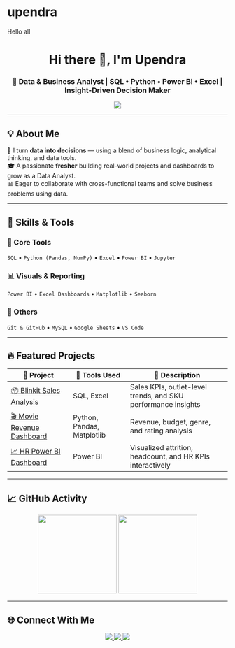 # upendra
Hello all
<!-- Hero Header -->
<h1 align="center">Hi there 👋, I'm Upendra</h1>
<h3 align="center">🎯 Data & Business Analyst | SQL • Python • Power BI • Excel | Insight-Driven Decision Maker</h3>

<p align="center">
  <img src="C:\Users\uppi2\OneDrive\Pictures\Screenshots\Screenshot 2025-06-18 221934.png"  />
</p>

---

## 💡 About Me

🔎 I turn **data into decisions** — using a blend of business logic, analytical thinking, and data tools.  
🎓 A passionate **fresher** building real-world projects and dashboards to grow as a Data Analyst.  
📊 Eager to collaborate with cross-functional teams and solve business problems using data.  

---

## 🚀 Skills & Tools

### 📌 Core Tools  
`SQL` • `Python (Pandas, NumPy)` • `Excel` • `Power BI` • `Jupyter`

### 📊 Visuals & Reporting  
`Power BI` • `Excel Dashboards` • `Matplotlib` • `Seaborn`

### 🧰 Others  
`Git & GitHub` • `MySQL` • `Google Sheets` • `VS Code`

---

## 🔥 Featured Projects

| 💼 Project | 🔧 Tools Used | 📝 Description |
|-----------|---------------|----------------|
| [📦 Blinkit Sales Analysis](https://github.com/yourusername/blinkit-analysis) | SQL, Excel | Sales KPIs, outlet-level trends, and SKU performance insights |
| [🎬 Movie Revenue Dashboard](https://github.com/yourusername/movie-analysis) | Python, Pandas, Matplotlib | Revenue, budget, genre, and rating analysis |
| [📈 HR Power BI Dashboard](https://github.com/yourusername/hr-dashboard) | Power BI | Visualized attrition, headcount, and HR KPIs interactively |

---

## 📈 GitHub Activity

<p align="center">
  <img src="https://github-readme-stats.vercel.app/api?username=yourusername&show_icons=true&theme=tokyonight" height="180"/>
  <img src="https://github-readme-streak-stats.herokuapp.com?user=yourusername&theme=tokyonight&hide_border=true" height="180"/>
</p>

---

## 🌐 Connect With Me

<p align="center">
  <a href="https://www.linkedin.com/in/upendra-b-479a04330/" target="_blank">
    <img src="https://img.shields.io/badge/LinkedIn-blue?style=for-the-badge&logo=linkedin&logoColor=white" />
  </a>
  <a href="mailto:upendra59595@gmail.com">
    <img src="https://img.shields.io/badge/Gmail-red?style=for-the-badge&logo=gmail&logoColor=white" />
  </a>
  <a href="https://r79861752.wixsite.com/my-site-1" target="_blank">
    <img src="https://img.shields.io/badge/Portfolio-black?style=for-the-badge&logo=github&logoColor=white" />
  </a>
</p>
